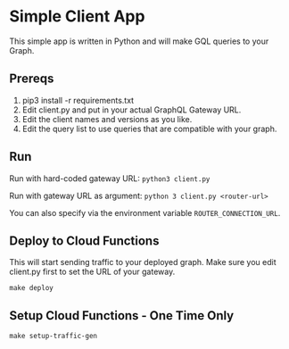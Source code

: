# Simple Client App

This simple app is written in Python and will make GQL queries to your Graph.

## Prereqs

 1. pip3 install -r requirements.txt
 2. Edit client.py and put in your actual GraphQL Gateway URL.
 3. Edit the client names and versions as you like.
 4. Edit the query list to use queries that are compatible with your graph.

## Run

Run with hard-coded gateway URL:
`python3 client.py`

Run with gateway URL as argument:
`python 3 client.py <router-url>`

You can also specify via the environment variable `ROUTER_CONNECTION_URL`.

## Deploy to Cloud Functions

This will start sending traffic to your deployed graph.  Make sure you edit client.py first to set the URL
of your gateway.

`make deploy`

## Setup Cloud Functions - One Time Only

`make setup-traffic-gen`
